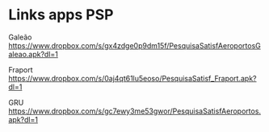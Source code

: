 # Links apps PSP

Galeão
https://www.dropbox.com/s/gx4zdge0p9dm15f/PesquisaSatisfAeroportosGaleao.apk?dl=1

Fraport
https://www.dropbox.com/s/0aj4qt61lu5eoso/PesquisaSatisf_Fraport.apk?dl=1

GRU
https://www.dropbox.com/s/gc7ewy3me53gwor/PesquisaSatisfAeroportos.apk?dl=1
